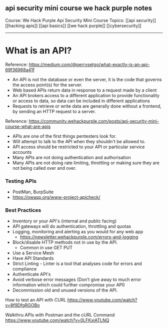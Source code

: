## api security mini course we hack purple notes

Course:  We Hack Purple Api Security Mini Course
Topics: [[api security]] [[hacking apis]] [[api basics]]  [[we hack purple]] [[cybersecurity]]

---
# What is an API?

Reference: https://medium.com/@perrysetgo/what-exactly-is-an-api-69f36968a41f

- An API is not the database or even the server, it is the code that governs the access point(s) for the server.  
- Web based APIs return data in response to a request made by a client
- An API brokers access to a different application to provide functionality or access to data, so data can be included in different applications
- Requests to retrieve or write data are generally done without a frontend, by sending an HTTP request to a server.


Reference: https://community.wehackpurple.com/posts/api-security-mini-course-what-are-apis

- APIs are one of the first things pentesters look for.
- Will attempt to talk to the API when they shouldn't be allowed to.
- API access should be restricted to your API or particular service accounts
- Many APIs are not doing authentication and authorisation
- Many APIs are not doing rate limiting, throttling or making sure they are not being called over and over.

### Testing APIs

- PostMan, BurpSuite
- https://owasp.org/www-project-apicheck/


### Best Practices

- Inventory or your API's (internal and public facing)
- API gateways will do authentication, throttling and quotas
- Logging, monitoring and alerting as you would for any web app 
  - https://newsletter.wehackpurple.com/errors-and-logging
- Block/disable HTTP methods not in use by the API.
  - Common in use GET PUT
- Use a Service Mesh
- Have API Standards
- Strict Linting - Linter is a tool that analyses code for errors and compliance
- Authenticate API's
- Avoid verbose error messages (Don't give away to much error information which could further compromise your API)
- Decommission old and unused versions of the API.


How to test an API with CURL
https://www.youtube.com/watch?v=8f9DfgRGOBo

Walkthru APIs with Postman and the cURL Command
https://www.youtube.com/watch?v=0LFKxiATLNQ
